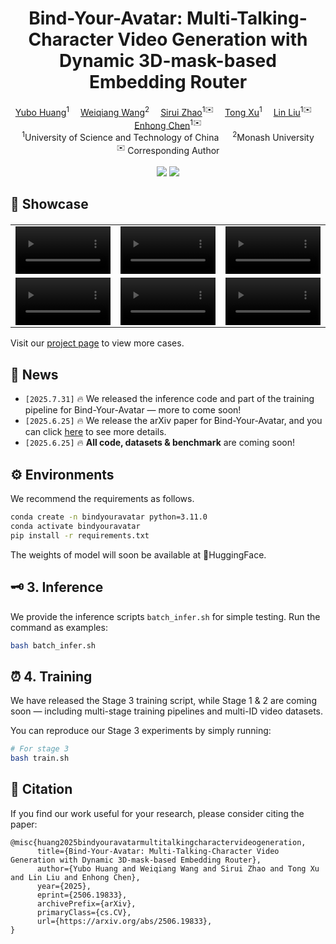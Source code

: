 
<h1 align='center'>Bind-Your-Avatar: Multi-Talking-Character Video Generation with Dynamic 3D-mask-based Embedding Router</h1>

<div align='center'>
  <a href='https://github.com/Yubo-Shankui' target='_blank'>Yubo Huang</a><sup>1</sup>&emsp;
  <a href='https://github.com/WJohnnyW' target='_blank'>Weiqiang Wang</a><sup>2</sup>&emsp;
  <a href='https://scholar.google.com/citations?user=bEZurKQAAAAJ&hl=en' target='_blank'>Sirui Zhao</a><sup>1✉️</sup>&emsp;
  <a href='http://staff.ustc.edu.cn/~tongxu/index_zh.html' target='_blank'>Tong Xu</a><sup>1</sup>&emsp;
  <a href='http://home.ustc.edu.cn/~ll0825/' target='_blank'>Lin Liu</a><sup>1✉️</sup>&emsp;
  <a href='http://staff.ustc.edu.cn/~cheneh/' target='_blank'>Enhong Chen</a><sup>1✉️</sup>
</div>

<div align='center'>
  <sup>1</sup>University of Science and Technology of China &emsp; <sup>2</sup>Monash University  
</div>

<div align='center'>
  <sup>✉️</sup> Corresponding Author
</div>

<br>
<div align='center'>
    <a href='https://yubo-shankui.github.io/bind-your-avatar/'><img src='https://img.shields.io/badge/Project-HomePage-Green'></a>
    <a href='https://arxiv.org/pdf/2506.19833'><img src='https://img.shields.io/badge/Paper-Arxiv-red'></a>

<br>
</div> 


## 📸 Showcase

<table border="0" style="width: 100%; text-align: left; margin-top: 20px;">
  <tr>
      <td>
          <video src="https://github.com/user-attachments/assets/f26b1240-b22f-4f6c-9a24-64bf08848f15" width="100%" controls autoplay loop></video>
      </td>
       <td>
          <video src="https://github.com/user-attachments/assets/9faaef7d-3cbf-4d8c-93ec-aada418ccfd3" width="100%" controls autoplay loop></video>
     </td>
      <td>
          <video src="https://github.com/user-attachments/assets/10ec4363-1ea0-42f5-af79-d242be277289" width="100%" controls autoplay loop></video>
     </td>
  </tr>
        <td>
          <video src="https://github.com/user-attachments/assets/f0ba3e32-0881-4be6-b02f-0b7dffc0e39f" width="100%" controls autoplay loop></video>
      </td>
      <td>
          <video src="https://github.com/user-attachments/assets/327cdf21-1042-4923-aa8b-730e8bd1dea4" width="100%" controls autoplay loop></video>
      </td>
       <td>
          <video src="https://github.com/user-attachments/assets/4e0706f8-3634-47c4-816e-5eceb5c58280" width="100%" controls autoplay loop></video>
     </td>
  </tr>
  <tr>
</table>






Visit our [project page](https://yubo-shankui.github.io/bind-your-avatar/) to view more cases.

## 📰 News
- `[2025.7.31]`  🔥 We released the inference code and part of the training pipeline for Bind-Your-Avatar — more to come soon!
- `[2025.6.25]` 🔥 We release the arXiv paper for Bind-Your-Avatar, and you can click [here](https://arxiv.org/abs/2506.19833) to see more details.  
- `[2025.6.25]` 🔥 **All code, datasets & benchmark** are coming soon!  

## ⚙️ Environments

We recommend the requirements as follows. 

```bash
conda create -n bindyouravatar python=3.11.0
conda activate bindyouravatar
pip install -r requirements.txt
```

The weights of model will soon be available at 🤗HuggingFace.

## 🗝️ 3. Inference 
We provide the inference scripts ```batch_infer.sh``` for simple testing. Run the command as examples: 

```bash
bash batch_infer.sh
```

## ⏰ 4. Training

We have released the Stage 3 training script, while Stage 1 & 2 are coming soon — including multi-stage training pipelines and multi-ID video datasets.

You can reproduce our Stage 3 experiments by simply running:

```bash
# For stage 3
bash train.sh
```

## 📝 Citation

If you find our work useful for your research, please consider citing the paper:

```
@misc{huang2025bindyouravatarmultitalkingcharactervideogeneration,
      title={Bind-Your-Avatar: Multi-Talking-Character Video Generation with Dynamic 3D-mask-based Embedding Router}, 
      author={Yubo Huang and Weiqiang Wang and Sirui Zhao and Tong Xu and Lin Liu and Enhong Chen},
      year={2025},
      eprint={2506.19833},
      archivePrefix={arXiv},
      primaryClass={cs.CV},
      url={https://arxiv.org/abs/2506.19833}, 
}
```




